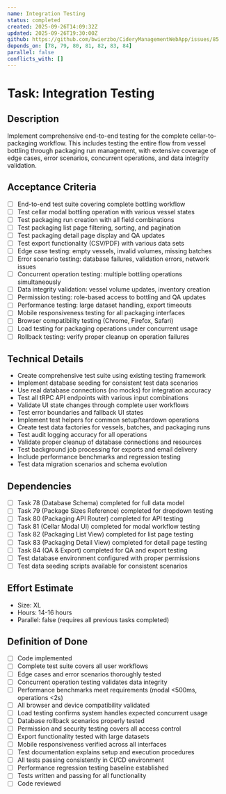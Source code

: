 ```yaml
---
name: Integration Testing
status: completed
created: 2025-09-26T14:09:32Z
updated: 2025-09-26T19:30:00Z
github: https://github.com/bwierzbo/CideryManagementWebApp/issues/85
depends_on: [78, 79, 80, 81, 82, 83, 84]
parallel: false
conflicts_with: []
---
```


# Task: Integration Testing

## Description
Implement comprehensive end-to-end testing for the complete cellar-to-packaging workflow. This includes testing the entire flow from vessel bottling through packaging run management, with extensive coverage of edge cases, error scenarios, concurrent operations, and data integrity validation.

## Acceptance Criteria
- [ ] End-to-end test suite covering complete bottling workflow
- [ ] Test cellar modal bottling operation with various vessel states
- [ ] Test packaging run creation with all field combinations
- [ ] Test packaging list page filtering, sorting, and pagination
- [ ] Test packaging detail page display and QA updates
- [ ] Test export functionality (CSV/PDF) with various data sets
- [ ] Edge case testing: empty vessels, invalid volumes, missing batches
- [ ] Error scenario testing: database failures, validation errors, network issues
- [ ] Concurrent operation testing: multiple bottling operations simultaneously
- [ ] Data integrity validation: vessel volume updates, inventory creation
- [ ] Permission testing: role-based access to bottling and QA updates
- [ ] Performance testing: large dataset handling, export timeouts
- [ ] Mobile responsiveness testing for all packaging interfaces
- [ ] Browser compatibility testing (Chrome, Firefox, Safari)
- [ ] Load testing for packaging operations under concurrent usage
- [ ] Rollback testing: verify proper cleanup on operation failures

## Technical Details
- Create comprehensive test suite using existing testing framework
- Implement database seeding for consistent test data scenarios
- Use real database connections (no mocks) for integration accuracy
- Test all tRPC API endpoints with various input combinations
- Validate UI state changes through complete user workflows
- Test error boundaries and fallback UI states
- Implement test helpers for common setup/teardown operations
- Create test data factories for vessels, batches, and packaging runs
- Test audit logging accuracy for all operations
- Validate proper cleanup of database connections and resources
- Test background job processing for exports and email delivery
- Include performance benchmarks and regression testing
- Test data migration scenarios and schema evolution

## Dependencies
- [ ] Task 78 (Database Schema) completed for full data model
- [ ] Task 79 (Package Sizes Reference) completed for dropdown testing
- [ ] Task 80 (Packaging API Router) completed for API testing
- [ ] Task 81 (Cellar Modal UI) completed for modal workflow testing
- [ ] Task 82 (Packaging List View) completed for list page testing
- [ ] Task 83 (Packaging Detail View) completed for detail page testing
- [ ] Task 84 (QA & Export) completed for QA and export testing
- [ ] Test database environment configured with proper permissions
- [ ] Test data seeding scripts available for consistent scenarios

## Effort Estimate
- Size: XL
- Hours: 14-16 hours
- Parallel: false (requires all previous tasks completed)

## Definition of Done
- [ ] Code implemented
- [ ] Complete test suite covers all user workflows
- [ ] Edge cases and error scenarios thoroughly tested
- [ ] Concurrent operation testing validates data integrity
- [ ] Performance benchmarks meet requirements (modal <500ms, operations <2s)
- [ ] All browser and device compatibility validated
- [ ] Load testing confirms system handles expected concurrent usage
- [ ] Database rollback scenarios properly tested
- [ ] Permission and security testing covers all access control
- [ ] Export functionality tested with large datasets
- [ ] Mobile responsiveness verified across all interfaces
- [ ] Test documentation explains setup and execution procedures
- [ ] All tests passing consistently in CI/CD environment
- [ ] Performance regression testing baseline established
- [ ] Tests written and passing for all functionality
- [ ] Code reviewed